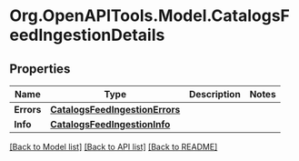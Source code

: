 
# Org.OpenAPITools.Model.CatalogsFeedIngestionDetails

## Properties

Name | Type | Description | Notes
------------ | ------------- | ------------- | -------------
**Errors** | [**CatalogsFeedIngestionErrors**](CatalogsFeedIngestionErrors.md) |  | 
**Info** | [**CatalogsFeedIngestionInfo**](CatalogsFeedIngestionInfo.md) |  | 

[[Back to Model list]](../README.md#documentation-for-models)
[[Back to API list]](../README.md#documentation-for-api-endpoints)
[[Back to README]](../README.md)

